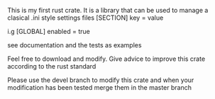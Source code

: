 This is my first rust crate. It is a library that can be used to manage a clasical  .ini style settings files
[SECTION]
key = value

i.g 
[GLOBAL]
enabled = true

see documentation and the tests as examples

Feel free to download and modify. Give advice to improve this crate according to the rust standard

Please use the devel branch to modify this crate and when your modification has been tested merge them in the master branch